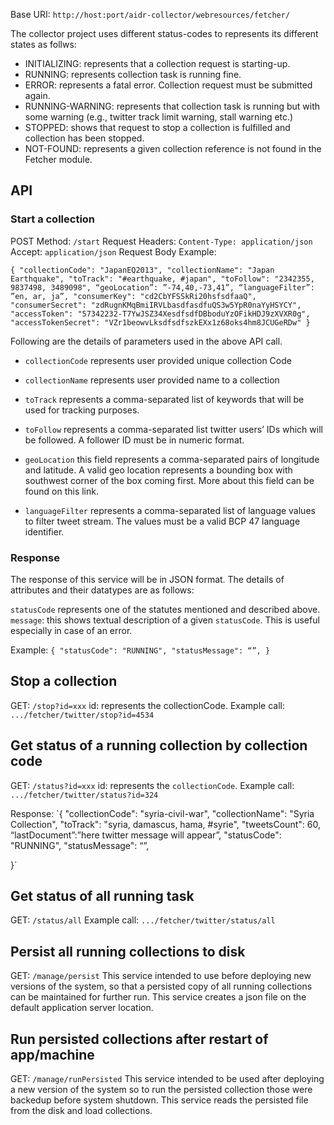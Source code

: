 Base URI: `http://host:port/aidr-collector/webresources/fetcher/`

The collector project uses different status-codes to represents its different states as follws:

* INITIALIZING: represents that a collection request is starting-up. 
* RUNNING: represents collection task is running fine.
* ERROR: represents a fatal error. Collection request must be submitted again.
* RUNNING-WARNING: represents that collection task is running but with some warning (e.g., twitter track limit warning, stall warning etc.)
* STOPPED: shows that request to stop a collection is fulfilled and collection has been stopped.
* NOT-FOUND: represents a given collection reference is not found in the Fetcher module.

## API

### Start a collection
POST Method: `/start`
	Request Headers: `Content-Type: application/json`
	Accept:  `application/json` 
	Request Body Example: 

`{
  "collectionCode": "JapanEQ2013",
  "collectionName": "Japan Earthquake",
  "toTrack": "#earthquake, #japan",
  "toFollow": "2342355, 9837498, 3489098",
  “geoLocation”: ”-74,40,-73,41”,
  “languageFilter”: ”en, ar, ja”,
  "consumerKey": "cd2CbYFSSkRi20hsfsdfaaQ",
  "consumerSecret": "zdRugnKMqBmiIRVLbasdfasdfuQS3w5YpR0naYyHSYCY",
  "accessToken": "57342232-T7YwJSZ34XesdfsdfDBboduYzOFikHDJ9zXVXR0g",
  "accessTokenSecret": "VZr1beowvLksdfsdfszkEXx1z68oks4hm8JCUGeRDw"
}`

Following are the details of parameters used in the above API call.

* `collectionCode` represents user provided unique collection Code
* `collectionName` represents user provided name to a collection 
* `toTrack` represents a comma-separated list of keywords that will be used for tracking purposes.
* `toFollow` represents a comma-separated list twitter users’ IDs which will be followed. A follower ID must be in numeric format.
* `geoLocation` this field represents a comma-separated pairs of longitude and latitude. A valid geo location represents a bounding box with southwest corner of the box coming first. More about this field can be found on this link.

* `languageFilter` represents a comma-separated list of language values to filter tweet stream. The values must be a valid BCP 47 language identifier. 

### Response
The response of this service will be in JSON format. The details of attributes and their datatypes are as follows:

`statusCode` represents one of the statutes mentioned and described above.
`message`: this shows textual description of a given `statusCode`. This is useful especially in case of an error. 

Example:
`{
  "statusCode": "RUNNING",
  "statusMessage": “”,
}`

## Stop a collection
GET: `/stop?id=xxx`
id: represents the collectionCode.
Example call: `.../fetcher/twitter/stop?id=4534`

## Get status of a running collection by collection code 
GET: `/status?id=xxx`
id: represents the `collectionCode`.
Example call: `.../fetcher/twitter/status?id=324`

Response:
`{
  "collectionCode": "syria-civil-war",
  "collectionName": "Syria Collection",
  "toTrack": "syria, damascus, hama, #syrie",
  "tweetsCount": 60,
  “lastDocument”:”here twitter message will appear”,
  "statusCode": "RUNNING",
  "statusMessage": “”,

}`
			
## Get status of all running task 
GET: `/status/all`
Example call: `.../fetcher/twitter/status/all`

## Persist all running collections to disk 
GET: `/manage/persist`
This service intended to use before deploying new versions of the system, so that a persisted copy of all running collections can be maintained for further run. This service creates a json file on the default application server location.

## Run persisted collections after restart of app/machine
GET: `/manage/runPersisted`
This service intended to be used after deploying a new version of the system so to run the persisted collection those were backedup before system shutdown. This service reads the persisted file from the disk and load collections.
